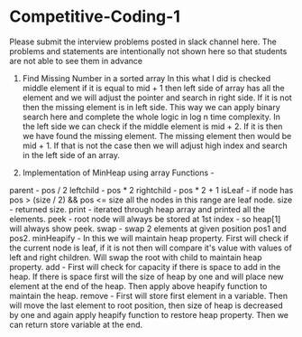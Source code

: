 # Competitive-Coding-1

Please submit the interview problems posted in slack channel here. The problems and statements are intentionally not shown here so that students are not able to see them in advance 

1. Find Missing Number in a sorted array
In this what I did is checked middle element if it is equal to mid + 1 then left side of array has all the element and we will adjust the pointer and search in right side. If it is not then the missing element is in left side. This way we can apply binary search here and complete the whole logic in log n time complexity. In the left side we can check if the middle element is mid + 2. If it is then we have found the missing element. The missing element then would be mid + 1. If that is not the case then we will adjust high index and search in the left side of an array.


2. Implementation of MinHeap using array
Functions - 

parent - pos / 2
leftchild - pos * 2
rightchild - pos * 2 + 1
isLeaf - if node has pos > (size / 2) && pos <= size all the nodes in this range are leaf node.
size - returned size.
print - iterated through heap array and printed all the elements.
peek - root node will always be stored at 1st index - so heap[1] will always show peek.
swap - swap 2 elements at given position pos1 and pos2.
minHeapify - In this we will maintain heap property. First will check if the current node is leaf, if it is not then will compare it's value with values of left and right children. Will swap the root with child to maintain heap property. 
add - First will check for capacity if there is space to add in the heap. If there is space first will the size of heap by one and will place new element at the end of the heap. Then apply above heapify function to maintain the heap.
remove - First will store first element in a variable. Then will move the last element to root position, then size of heap is decreased by one and again apply heapify function to restore heap property. Then we can return store variable at the end.